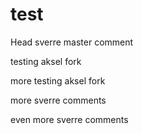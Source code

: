 # test

Head
sverre master comment

testing aksel fork

more testing aksel fork

more sverre comments

even more sverre comments
